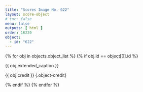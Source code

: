 ```yaml
---
title: "Scores Image No. 622"
layout: score-object
# toc: false
menu: false
outputs: [ html ]
order: 16220
object:
  - id: "622"
---
```


{% for obj in objects.object_list %}
{% if obj.id == object[0].id %}

{{ obj.extended_caption }}

{{ obj.credit }} {.object-credit}

{% endif %}
{% endfor %}

